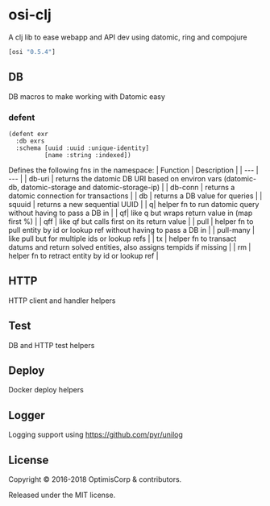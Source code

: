 # osi-clj

A clj lib to ease webapp and API dev using datomic, ring and compojure

```clojure
[osi "0.5.4"]
```

## DB

DB macros to make working with Datomic easy

### defent

    (defent exr
      :db exrs
      :schema [uuid :uuid :unique-identity]
              [name :string :indexed])
              
Defines the following fns in the namespace:
| Function | Description | 
| --- | --- |
| db-uri | returns the datomic DB URI based on environ vars (datomic-db, datomic-storage and datomic-storage-ip) |
| db-conn | returns a datomic connection for transactions |
| db | returns a DB value for queries |
| squuid | returns a new sequential UUID |
| q| helper fn to run datomic query without having to pass a DB in |
| qf| like q but wraps return value in (map first %) |
| qff | like qf but calls first on its return value |
| pull | helper fn to pull entity by id or lookup ref without having to pass a DB in |
| pull-many | like pull but for multiple ids or lookup refs |
| tx | helper fn to transact datums and return solved entities, also assigns tempids if missing |
| rm | helper fn to retract entity by id or lookup ref |

## HTTP

HTTP client and handler helpers

## Test

DB and HTTP test helpers

## Deploy

Docker deploy helpers

## Logger

Logging support using https://github.com/pyr/unilog

## License

Copyright © 2016-2018 OptimisCorp & contributors.

Released under the MIT license.
